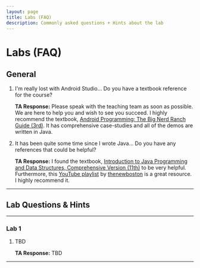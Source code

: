 ```yaml
---
layout: page
title: Labs (FAQ)
description: Commonly asked questions + Hints about the lab
---
```


# Labs (FAQ)

## General
1. I'm really lost with Android Studio... Do you have a textbook reference for the course?

    **TA Response:** Please speak with the teaching team as soon as possible. We are here to help you and wish to see you succeed. I highly recommend the textbook, [Android Programming: The Big Nerd Ranch Guide (3rd)](https://www.amazon.ca/Android-Programming-Nerd-Ranch-Guide/dp/0134706056). It has comprehensive case-studies and all of the demos are written in Java.

2. It has been quite some time since I wrote Java... Do you have any references that could be helpful?

    **TA Response:** I found the textbook, [Introduction to Java Programming and Data Structures, Comprehensive Version (11th)](https://www.amazon.ca/Introduction-Programming-Structures-Comprehensive-Version/dp/0134670949) to be very helpful. Furthermore, this [YouTube playlist](https://www.youtube.com/playlist?list=PLFE2CE09D83EE3E28) by  [thenewboston](https://www.youtube.com/@thenewboston) is a great resource. I highly recommend it. 

<hr>

## Lab Questions & Hints

<hr>

### Lab 1 
1. TBD 

    **TA Response:** TBD

<hr> 